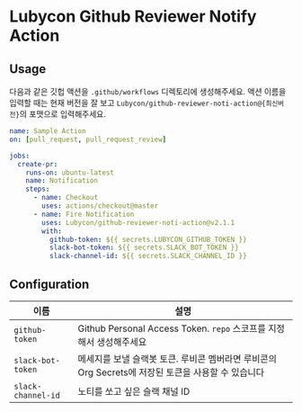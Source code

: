 # Lubycon Github Reviewer Notify Action

## Usage

다음과 같은 깃헙 액션을 `.github/workflows` 디렉토리에 생성해주세요.
액션 이름을 입력할 때는 현재 버전을 잘 보고 `Lubycon/github-reviewer-noti-action@{최신버전}`의 포맷으로 입력해주세요.

```yaml
name: Sample Action
on: [pull_request, pull_request_review]

jobs:
  create-pr:
    runs-on: ubuntu-latest
    name: Notification
    steps:
      - name: Checkout
        uses: actions/checkout@master
      - name: Fire Notification
        uses: Lubycon/github-reviewer-noti-action@v2.1.1
        with:
          github-token: ${{ secrets.LUBYCON_GITHUB_TOKEN }}
          slack-bot-token: ${{ secrets.SLACK_BOT_TOKEN }}
          slack-channel-id: ${{ secrets.SLACK_CHANNEL_ID }}
```

## Configuration

| 이름               | 설명                                                                                               |
| ------------------ | -------------------------------------------------------------------------------------------------- |
| `github-token`     | Github Personal Access Token. `repo` 스코프를 지정해서 생성해주세요                                |
| `slack-bot-token`  | 메세지를 보낼 슬랙봇 토큰. 루비콘 멤버라면 루비콘의 Org Secrets에 저장된 토큰을 사용할 수 있습니다 |
| `slack-channel-id` | 노티를 쏘고 싶은 슬랙 채널 ID                                                                      |
